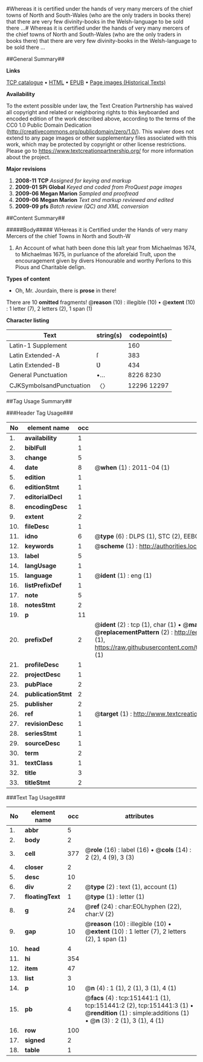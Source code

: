 #Whereas it is certified under the hands of very many mercers of the chief towns of North and South-Wales (who are the only traders in books there) that there are very few divinity-books in the Welsh-language to be sold there ...#
Whereas it is certified under the hands of very many mercers of the chief towns of North and South-Wales (who are the only traders in books there) that there are very few divinity-books in the Welsh-language to be sold there ...

##General Summary##

**Links**

[TCP catalogue](http://www.ota.ox.ac.uk/tcp/)  • 
[HTML](http://tei.it.ox.ac.uk/tcp/Texts-HTML/free/A96/A96304.html)  • 
[EPUB](http://tei.it.ox.ac.uk/tcp/Texts-EPUB/free/A96/A96304.epub) • 
[Page images (Historical Texts)](https://historicaltexts.jisc.ac.uk/eebo-42475277e)

**Availability**

To the extent possible under law, the Text Creation Partnership has waived all copyright and related or neighboring rights to this keyboarded and encoded edition of the work described above, according to the terms of the CC0 1.0 Public Domain Dedication (http://creativecommons.org/publicdomain/zero/1.0/). This waiver does not extend to any page images or other supplementary files associated with this work, which may be protected by copyright or other license restrictions. Please go to https://www.textcreationpartnership.org/ for more information about the project.

**Major revisions**

1. __2008-11__ __TCP__ *Assigned for keying and markup*
1. __2009-01__ __SPi Global__ *Keyed and coded from ProQuest page images*
1. __2009-06__ __Megan Marion__ *Sampled and proofread*
1. __2009-06__ __Megan Marion__ *Text and markup reviewed and edited*
1. __2009-09__ __pfs__ *Batch review (QC) and XML conversion*

##Content Summary##

#####Body#####
WHereas it is Certified under the Hands of very many Mercers of the chief Towns in North and South-W
1. An Account of what hath been done this laſt year from Michaelmas 1674, to Michaelmas 1675, in purſuance of the aforeſaid Truſt, upon the encouragement given by divers Honourable and worthy Perſons to this Pious and Charitable deſign.

**Types of content**

  * Oh, Mr. Jourdain, there is **prose** in there!

There are 10 **omitted** fragments! 
 @__reason__ (10) : illegible (10)  •  @__extent__ (10) : 1 letter (7), 2 letters (2), 1 span (1)

**Character listing**


|Text|string(s)|codepoint(s)|
|---|---|---|
|Latin-1 Supplement| |160|
|Latin Extended-A|ſ|383|
|Latin Extended-B|Ʋ|434|
|General Punctuation|•…|8226 8230|
|CJKSymbolsandPunctuation|〈〉|12296 12297|

##Tag Usage Summary##

###Header Tag Usage###

|No|element name|occ|attributes|
|---|---|---|---|
|1.|__availability__|1||
|2.|__biblFull__|1||
|3.|__change__|5||
|4.|__date__|8| @__when__ (1) : 2011-04 (1)|
|5.|__edition__|1||
|6.|__editionStmt__|1||
|7.|__editorialDecl__|1||
|8.|__encodingDesc__|1||
|9.|__extent__|2||
|10.|__fileDesc__|1||
|11.|__idno__|6| @__type__ (6) : DLPS (1), STC (2), EEBO-CITATION (1), OCLC (1), VID (1)|
|12.|__keywords__|1| @__scheme__ (1) : http://authorities.loc.gov/ (1)|
|13.|__label__|5||
|14.|__langUsage__|1||
|15.|__language__|1| @__ident__ (1) : eng (1)|
|16.|__listPrefixDef__|1||
|17.|__note__|5||
|18.|__notesStmt__|2||
|19.|__p__|11||
|20.|__prefixDef__|2| @__ident__ (2) : tcp (1), char (1)  •  @__matchPattern__ (2) : ([0-9\-]+):([0-9IVX]+) (1), (.+) (1)  •  @__replacementPattern__ (2) : http://eebo.chadwyck.com/downloadtiff?vid=$1&page=$2 (1), https://raw.githubusercontent.com/textcreationpartnership/Texts/master/tcpchars.xml#$1 (1)|
|21.|__profileDesc__|1||
|22.|__projectDesc__|1||
|23.|__pubPlace__|2||
|24.|__publicationStmt__|2||
|25.|__publisher__|2||
|26.|__ref__|1| @__target__ (1) : http://www.textcreationpartnership.org/docs/. (1)|
|27.|__revisionDesc__|1||
|28.|__seriesStmt__|1||
|29.|__sourceDesc__|1||
|30.|__term__|2||
|31.|__textClass__|1||
|32.|__title__|3||
|33.|__titleStmt__|2||


###Text Tag Usage###

|No|element name|occ|attributes|
|---|---|---|---|
|1.|__abbr__|5||
|2.|__body__|2||
|3.|__cell__|377| @__role__ (16) : label (16)  •  @__cols__ (14) : 2 (2), 4 (9), 3 (3)|
|4.|__closer__|2||
|5.|__desc__|10||
|6.|__div__|2| @__type__ (2) : text (1), account (1)|
|7.|__floatingText__|1| @__type__ (1) : letter (1)|
|8.|__g__|24| @__ref__ (24) : char:EOLhyphen (22), char:V (2)|
|9.|__gap__|10| @__reason__ (10) : illegible (10)  •  @__extent__ (10) : 1 letter (7), 2 letters (2), 1 span (1)|
|10.|__head__|4||
|11.|__hi__|354||
|12.|__item__|47||
|13.|__list__|3||
|14.|__p__|10| @__n__ (4) : 1 (1), 2 (1), 3 (1), 4 (1)|
|15.|__pb__|4| @__facs__ (4) : tcp:151441:1 (1), tcp:151441:2 (2), tcp:151441:3 (1)  •  @__rendition__ (1) : simple:additions (1)  •  @__n__ (3) : 2 (1), 3 (1), 4 (1)|
|16.|__row__|100||
|17.|__signed__|2||
|18.|__table__|1||
